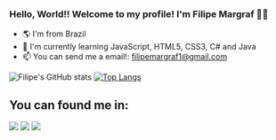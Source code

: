### Hello, World!! Welcome to my profile! I'm Filipe Margraf 👋😃

- 🌎 I'm from Brazil
- 🌱 I'm currently learning JavaScript, HTML5, CSS3, C# and Java
- 📫 You can send me a email!: filipemargraf1@gmail.com

![Filipe's GitHub stats](https://github-readme-stats.vercel.app/api?username=FilipeMargraf&show_icons=true&theme=tokyonight)
[![Top Langs](https://github-readme-stats.vercel.app/api/top-langs/?username=FilipeMargraf&layout=compact&theme=tokyonight)](https://github.com/FilipeMargraf/github-readme-stats)

## You can found me in:
<a href="https://www.linkedin.com/in/filipe-margraf-577b351a0/" target="_blank"><img src="https://img.shields.io/badge/LinkedIn-0077B5?style=for-the-badge&logo=linkedin&logoColor=white"></img></a>
<a href="https://www.instagram.com/lipemargraf/" target="_blank"><img src="https://img.shields.io/badge/Instagram-E4405F?style=for-the-badge&logo=instagram&logoColor=white"></img></a>
<a href="mailto:filipemargraf1@gmail.com"><img src="https://img.shields.io/badge/Gmail-D14836?style=for-the-badge&logo=gmail&logoColor=white"></img></a>
